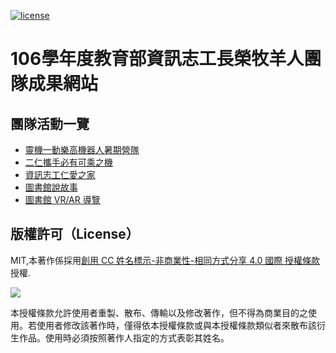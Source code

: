[![license][license-image]][license-url]

# 106學年度教育部資訊志工長榮牧羊人團隊成果網站

## 團隊活動一覽

- [靈機一動樂高機器人暑期營隊](https://andy6804tw.github.io/ecare-cjcu-sheepherd-web-2018/document/activity1/intro)
- [二仁攜手必有可乘之機](https://andy6804tw.github.io/ecare-cjcu-sheepherd-web-2018/document/activity2/intro)
- [資訊志工仁愛之家](https://andy6804tw.github.io/ecare-cjcu-sheepherd-web-2018/document/activity3/intro)
- [圖書館說故事](https://andy6804tw.github.io/ecare-cjcu-sheepherd-web-2018/document/activity4/intro)
- [圖書館 VR/AR 導覽](https://andy6804tw.github.io/ecare-cjcu-sheepherd-web-2018/document/activity5/intro)


## 版權許可（License）

MIT,本著作係採用[創用 CC 姓名標示-非商業性-相同方式分享 4.0 國際 授權條款](http://creativecommons.org/licenses/by-nc-sa/4.0/)授權.

![](https://kdchang.gitbooks.io/react101/content/cc-by-nc-sa.png)

本授權條款允許使用者重製、散布、傳輸以及修改著作，但不得為商業目的之使用。若使用者修改該著作時，僅得依本授權條款或與本授權條款類似者來散布該衍生作品。使用時必須按照著作人指定的方式表彰其姓名。


[license-image]: https://img.shields.io/badge/license-MIT-blue.svg
[license-url]: https://github.com/andy6804tw/ecare-cjcu-sheepherd-web-2018/blob/master/LICENSE
